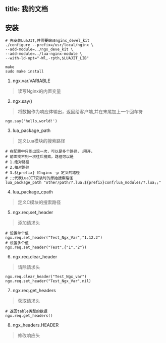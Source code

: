title: 我的文档
---

## 安装

```
# 先安装LuaJIT,并需要编译nginx_devel_kit
./configure --prefix=/usr/local/nginx \
--add-module=../ngx_deve_kit \
--add-module=../lua-nginx-module \
--with-ld-opt="-Wl,-rpth,$LUAJIT_LIB"

make
sudo make install
```

1. ngx.var.VARIABLE
> 读写Nginx的内置变量

2. ngx.say()
> 将数据作为响应体输出，返回给客户端,并在末尾加上一个回车符
```
ngx.say('hello,world!')
```

3. lua_package_path
> 定义Lua模块的搜索路径
```
# 在配置中只能出现一次，可以是多个路径，;隔开，
# 前面找不到一次往后搜索，路径可以是
# 1.绝对路径
# 2.相对路径
# 3.${prefix} 和nginx -p 定义的路径
# ;;代表LuaJIT安装时的原始搜索路径
lua_package_path "other/path/?.lua;${prefix}conf/lua_modules/?.lua;;"
```

4. lua_package_cpath
>定义C模块的搜索路径

5. ngx.req.set_header
> 添加请求头
```
# 设置单个值
ngx.req.set_header("Test_Ngx_Var","1.12.2")
# 设置多个值
ngx.req.set_header("Test",{"1","2"})
```

6. ngx.req.clear_header
> 请除请求头
```
ngx.req.clear_header("Test_Ngx_var")
ngx.req.set_header("Test_Ngx_Var",nil)
```

7. ngx.req.get_headers
> 获取请求头
```
# 返回table类型的数据
ngx.req.get_headers()
```

8. ngx_headers.HEADER
> 修改响应头